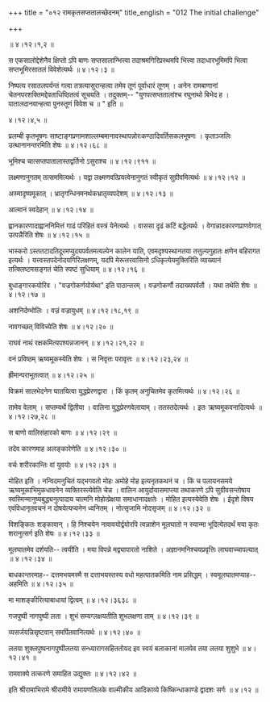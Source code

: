 +++
title = "०१२ रामकृतसप्ततालच्छेदनम्"
title_english = "012 The initial challenge"

+++


 ॥  ४।१२।१,२  ॥   

  

स एकसालोद्देशेनैव क्षिप्तो ऽपि बाणः सप्तसालान्भित्त्वा
तदाश्रमगिरिप्रस्थमपि भित्त्वा तदाधारभूमिमपि भित्वा सप्तभूमिरसातलं
विवेशेत्यर्थः  ॥  ४।१२।३  ॥   

  

निष्पत्य रसातलपर्यन्तं गत्वा तत्रत्यासुरान्हत्वा तमेव तूणं पूर्वाधारं
तूणम् । अनेन रामबाणानां चेतनपरशक्तिमद्देवताधिष्ठितत्वं सूचयति ।
तदुक्तम्-- "युगपत्सप्ततालांश्च रघुनाथो बिभेद ह । पातालदानवान्हत्वा
पुनस्तूणं विवेश च  ॥ " इति  ॥   

४।१२।४,५  ॥   

प्रलम्बी कृतभूषणः
साष्टाङ्गप्रणामशाल्लम्बमानावस्थापन्नोरःकण्ठादिवर्तिसकलभूषणः । कृताञ्जलिः
उत्थानानन्तरमिति शेषः  ॥  ४।१२।६८  ॥   

  

भूमिश्च चात्सप्तपातालास्तद्वर्तिनो ऽसुराश्च  ॥  ४।१२।९११  ॥   

  

लक्ष्मणानुगतम् तत्सममित्यर्थः । यद्वा लक्ष्मणवत्प्रियत्वेनानुगतं
स्वीकृतं सुग्रीवमित्यर्थः  ॥  ४।१२।१२  ॥   

  

अस्मादृष्यमूकात् । भ्रातृगन्धिनमनर्थकभ्रातृव्यपदेशम्  ॥  ४।१२।१३  ॥   

  

आत्मानं स्वदेहान्  ॥  ४।१२।१४  ॥   

  

ह्वानकारणादाह्वाननिमित्तं गाढं परिहितं वस्त्रं येनेत्यर्थः । वाससा दृढं
कटिं बद्धेत्यर्थः । वेगान्नादकारणप्राणवेगात् उत्पन्नैरिति शेषः  ॥ 
४।१२।१५  ॥   

  

भास्करो ऽस्ततटादतिदूरमप्युदयपर्वतमत्यल्पेन कालेन याति, एवमदृश्यस्थानतया
तत्तुल्यगुहातः क्षणेन बहिरागत इत्यर्थः । यत्त्वस्तपदेनोदयगिरिलक्षणम्,
यदपि मेरूत्तरवासिनो ऽधिकृत्येयमुक्तिरिति व्याख्यानं तत्क्लिष्टमसङ्गतं
चेति स्पष्टं सुधियाम्  ॥  ४।१२।१६  ॥   

  

बुधाङ्गारकयोरिव । "वज्रगोकर्णयोर्यथा" इति पाठान्तरम् । वज्रगोकर्णौ
तदाख्यपर्वतौ । यथा तथेति शेषः  ॥  ४।१२।१७  ॥   

  

अशनिर्दम्भोलिः । वज्रं वज्रायुधम्  ॥  ४।१२।१८,१९  ॥   

  

नावगच्छत् विविच्येति शेषः  ॥  ४।१२।२०  ॥   

  

राघवं नाथं रक्षकमित्यपश्यन्नजानन्  ॥  ४।१२।२१,२२  ॥   

  

वनं प्रविष्ठम् ऋष्यमूकस्येति शेषः । स निवृत्तः परावृत्तः  ॥  ४।१२।२३,२४
 ॥   

  

ह्रीमान्पराभूतत्वात्  ॥  ४।१२।२५  ॥   

  

विक्रमं सालभेदनेन घातयित्वा युद्धप्रेरणद्वारा । किं कृतम् अनुचितमेव
कृतमित्यर्थः  ॥  ४।१२।२६  ॥   

  

तामेव वेलाम् । सप्तम्यर्थे द्वितीया । वालिना युद्धप्रेरणवेलायाम् ।
ततस्तदेत्यर्थः । इतः ऋष्यमूकवनादित्यर्थः  ॥  ४।१२।२७,२८  ॥   

  

स बाणो वालिसंहारको बाणः  ॥  ४।१२।२९  ॥   

  

तदेव कारणमाह अलङ्कारेणेति  ॥  ४।१२।३०  ॥   

  

वर्चः शरीरकान्तिः वां युवयोः  ॥  ४।१२।३१  ॥   

  

मोहित इति । नन्विदमनुचितं यद्भगवतो मोहः अमोहे मोह इत्यनृतकथनं च । किं च
पलायनसमये ऋष्यमूकाभिमुकधावनेन व्यक्तिरस्त्येवेति चेन्न । वालिन
आयुर्दायासमाप्त्या तथाकरणे ऽपि सुग्रीवसन्तोषाय
स्वस्मिन्मानुष्यबुद्ध्यनुत्पादाय चात्मनि मोहोत्प्रेक्षया समाधानादक्षतेः
। मोहित इत्यस्येवेति शेषः । ईदृशे विषय एवंविधानृतवचनं न दोषयेत्यप्यनेन
ध्वनितम् । नोत्सृजामि नोदसृजम्  ॥  ४।१२।३२  ॥   

  

विशङ्कितः शङ्कावान् । हि निश्चयेन नावावयोर्द्वयोरपि त्वन्नाशेन मूलघातो न
स्यान्मा भूदित्येतदर्थं मया कृतः शरानुत्सर्ग इति शेषः  ॥  ४।१२।३३  ॥   

  

मूलघातमेव दर्शयति-- त्वयीति । मया विपन्ने मद्व्यापारतो नाशिते ।
अज्ञानमनिश्चयप्रवृत्तिः लाघवाच्चापल्यात्  ॥  ४।१२।३४  ॥   

  

बाधकान्तरमाह-- दत्तमभयमस्मै स दत्ताभयस्तस्य वधो महत्पातकमिति नाम
प्रसिद्धम् । स्वमूलघातमप्याह-- अहमिति  ॥  ४।१२।३५  ॥   

  

मा माशङ्कीरित्याबाधायां द्वित्वम्  ॥  ४।१२।३६३८  ॥   

  

गजपुष्पी नागपुष्पी लता । शुभं सम्यग्लक्षयतीति शुभलक्षणा ताम्  ॥ 
४।१२।३९ ॥   

  

व्यसर्जयन्निसृष्टवान् समर्पितवानित्यर्थः  ॥  ४।१२।४०  ॥   

  

लतया शुक्लपुष्पनागपुष्पीलतया सन्ध्यारागसहिततोयद इव स्वयं बलाकानां मालयेव
तया लतया शुशुभे  ॥  ४।१२।४१  ॥   

  

रामवाक्ये तत्करणे समाहित उद्युक्तः  ॥  ४।१२।४२  ॥   

  

इति श्रीरामाभिरामे श्रीरामीये रामायणतिलके वाल्मीकीय आदिकाव्ये
किष्किन्धाकाण्डे द्वादशः सर्गः  ॥  ४।१२  ॥   

  


